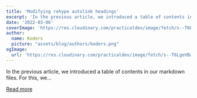 ```yaml
---
title: 'Modifying rehype autolink headings'
excerpt: 'In the previous article, we introduced a table of contents in our markdown files. For this, we...'
date: '2022-03-06'
coverImage: 'https://res.cloudinary.com/practicaldev/image/fetch/s--T6LgeVBa--/c_imagga_scale,f_auto,fl_progressive,h_420,q_auto,w_1000/https://dev-to-uploads.s3.amazonaws.com/uploads/articles/l3u0m51r8yy0nm0962l4.jpg'
author:
  name: Koders
  picture: "assets/blog/authors/koders.png"
ogImage:
  url: 'https://res.cloudinary.com/practicaldev/image/fetch/s--T6LgeVBa--/c_imagga_scale,f_auto,fl_progressive,h_420,q_auto,w_1000/https://dev-to-uploads.s3.amazonaws.com/uploads/articles/l3u0m51r8yy0nm0962l4.jpg'
---
```


In the previous article, we introduced a table of contents in our markdown files. For this, we...

[Read more](https://dev.to/dailydevtips1/modifying-rehype-autolink-headings-440d)
